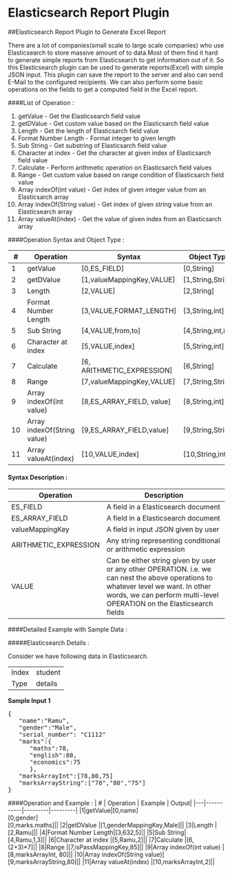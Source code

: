# Elasticsearch Report Plugin
##Elasticsearch Report Plugin to Generate Excel Report

There are a lot of companies(small scale to large scale companies) who use Elasticsearch to store massive amount of to data.Most of them find it hard to generate simple reports from Elasticsearch to get information out of it.  So this Elasticsearch plugin can be used to generate reports(Excel) with simple JSON input. This plugin can save the report to the server and also can send E-Mail to the configured recipients. We can also perform some basic operations on the fields to get a computed field in the Excel report.

####List of Operation : 

1. getValue -  Get the Elasticsearch field value
2. getDValue - Get custom value based on the Elasticsarch field value
3. Length - Get the length of Elasticsarch field value
4. Format Number Length - Format integer to given length
5. Sub String - Get substring of Elasticsarch field value
6. Character at index - Get the character at given index of Elasticsarch field value
7. Calculate - Perform arithmetic operation on Elasticsarch field values
8. Range - Get custom value based on range condition of Elasticsarch field value
9. Array indexOf(int value) - Get index of given integer value from an Elasticsarch array
10. Array indexOf(String value) - Get index of given string value from an Elasticsearch array 
11. Array valueAt(index) - Get the value of given index from an Elasticsarch array


####Operation Syntax and Object Type : 

| # | Operation | Syntax | Object Type |
|---|-----------|---------|------------|
|1|getValue|[0,ES_FIELD]|[0,String]|
|2|getDValue |[1,valueMappingKey,VALUE]|[1,String,String]|
|3|Length |[2,VALUE]|[2,String]|
|4|Format Number Length|[3,VALUE,FORMAT_LENGTH]|[3,String,int]|
|5|Sub String|[4,VALUE,from,to]|[4,String,int,int]|
|6|Character at index |[5,VALUE,index]|[5,String,int]|
|7|Calculate |[6, ARITHMETIC_EXPRESSION]|[6,String]|
|8|Range |[7,valueMappingKey,VALUE]|[7,String,String]|
|9|Array indexOf(int value) |[8,ES_ARRAY_FIELD, value]|[8,String,int]|
|10|Array indexOf(String value)|[9,ES_ARRAY_FIELD,value]|[9,String,String]|
|11|Array valueAt(index) |[10,VALUE,index]|[10,String,int]|

#### Syntax Description :
|Operation | Description|
|---|-----------|
|ES_FIELD| A field in a Elasticsearch document|
|ES_ARRAY_FIELD| A field in a Elasticsearch document|
|valueMappingKey| A field in input JSON given by user |
|ARITHMETIC_EXPRESSION| Any string representing conditional or arithmetic expression |
|VALUE| Can be either string given by user or any other OPERATION. i.e. we can nest the above operations to whatever level we want. In other words, we can perform multi-level OPERATION on the Elasticsearch fields |


####Detailed Example with Sample Data :

#####Elasticsearch Details :

Consider we have following data in Elasticsearch.

<table>
<tr>
<td>Index</td><td>student</td>
</tr>
<tr>
<td>Type</td><td>details</td>
</tr>
</table>

__Sample Input 1__
<pre>
{
   "name":"Ramu",
   "gender":"Male",
   "serial_number": "C1112"
   "marks":{
      "maths":78,
      "english":80,
      "economics":75
      },
   "marksArrayInt":[78,80,75]
   "marksArrayString":["78","80","75"]
}
</pre>


####Operation and Example :
| # | Operation | Example | Output|
|---|-----------|---------|---------|
|1|getValue|[0,name]<br>[0,gender]<br>[0,marks.maths]||
|2|getDValue |[1,genderMappingKey,Male]||
|3|Length |[2,Ramu]||
|4|Format Number Length|[3,632,5]||
|5|Sub String|[4,Ramu,1,3]||
|6|Character at index |[5,Ramu,2]||
|7|Calculate |[6, (2+3)*7]||
|8|Range |[7,isPassMappingKey,85]||
|9|Array indexOf(int value) |[8,marksArrayInt, 80]||
|10|Array indexOf(String value)|[9,marksArrayString,80]||
|11|Array valueAt(index) |[10,marksArrayInt,2]||



